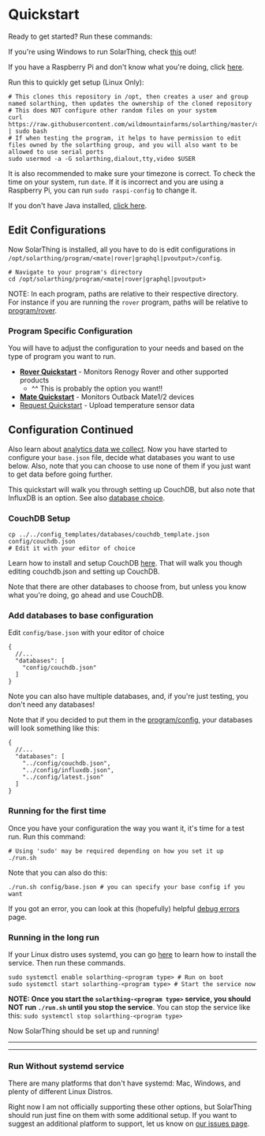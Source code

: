# Quickstart
Ready to get started? Run these commands:

If you're using Windows to run SolarThing, check [this](windows_usage.md) out!

If you have a Raspberry Pi and don't know what you're doing, click [here](./raspberry_pi_setup.md).

Run this to quickly get setup (Linux Only):
```shell script
# This clones this repository in /opt, then creates a user and group named solarthing, then updates the ownership of the cloned repository
# This does NOT configure other random files on your system
curl https://raw.githubusercontent.com/wildmountainfarms/solarthing/master/other/linux/clone_install.sh | sudo bash
# If when testing the program, it helps to have permission to edit files owned by the solarthing group, and you will also want to be allowed to use serial ports
sudo usermod -a -G solarthing,dialout,tty,video $USER
```

It is also recommended to make sure your timezone is correct. To check the time on your system, run `date`. If it is incorrect and
you are using a Raspberry Pi, you can run `sudo raspi-config` to change it.

If you don't have Java installed, [click here](installing_java.md).

## Edit Configurations
Now SolarThing is installed, all you have to do is edit configurations in `/opt/solarthing/program/<mate|rover|graphql|pvoutput>/config`.
```shell script
# Navigate to your program's directory
cd /opt/solarthing/program/<mate|rover|graphql|pvoutput>
```
NOTE: In each program, paths are relative to their respective directory.<br/>
For instance if you are running the `rover` program, paths will be relative to [program/rover](../../program/rover).

### Program Specific Configuration
You will have to adjust the configuration to your needs and based on the type of program you want to run.

* [**Rover Quickstart**](quickstart_rover.md) - Monitors Renogy Rover and other supported products
  * ^^ This is probably the option you want!!
* [**Mate Quickstart**](quickstart_mate.md) - Monitors Outback Mate1/2 devices
* [Request Quickstart](quickstart_request.md) - Upload temperature sensor data

## Configuration Continued
Also learn about [analytics data we collect](./google_analytics.md).
Now you have started to configure your `base.json` file, decide what databases you want to use below. 
Also, note that you can choose to use none of them if you just want to get data before going further.

This quickstart will walk you through setting up CouchDB, but also note that InfluxDB is an option.
See also [database choice](database_choice.md).

### CouchDB Setup
```shell script
cp ../../config_templates/databases/couchdb_template.json config/couchdb.json
# Edit it with your editor of choice
```
Learn how to install and setup CouchDB [here](couchdb_setup.md). That will walk you though editing couchdb.json
and setting up CouchDB.

Note that there are other databases to choose from, but unless you know what you're doing, go ahead and use CouchDB.


### Add databases to base configuration
Edit `config/base.json` with your editor of choice
```json5
{
  //...
  "databases": [
    "config/couchdb.json"
  ]
}
```
Note you can also have multiple databases, and, if you're just testing, you don't need any databases!

Note that if you decided to put them in the [program/config](../../program/config), your databases will look something like this:
```json5
{
  //...
  "databases": [
    "../config/couchdb.json",
    "../config/influxdb.json",
    "../config/latest.json"
  ]
}
```

### Running for the first time
Once you have your configuration the way you want it, it's time for a test run. Run this command:
```shell script
# Using 'sudo' may be required depending on how you set it up
./run.sh
```
Note that you can also do this:
```shell script
./run.sh config/base.json # you can specify your base config if you want
```

If you got an error, you can look at this (hopefully) helpful [debug errors](debug_errors.md) page.

### Running in the long run
If your Linux distro uses systemd, you can go [here](../systemd/README.md) to learn how to install the service. Then run these commands.
```shell script
sudo systemctl enable solarthing-<program type> # Run on boot
sudo systemctl start solarthing-<program type> # Start the service now
```
**NOTE: Once you start the `solarthing-<program type>` service, you should NOT run `./run.sh` until you stop the service**.
You can stop the service like this: `sudo systemctl stop solarthing-<program type>`


Now SolarThing should be set up and running!

---

---

### Run Without systemd service
There are many platforms that don't have systemd: Mac, Windows, and plenty of different Linux Distros.

Right now I am not officially supporting these other options, but SolarThing should run just fine
on them with some additional setup. If you want to suggest an additional platform to support, let us know
on [our issues page](https://github.com/wildmountainfarms/solarthing/issues).

